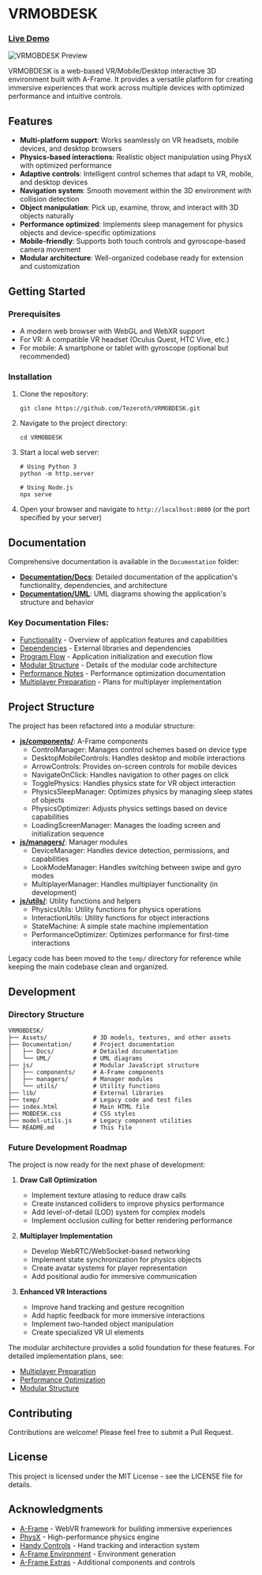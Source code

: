 # VRMOBDESK

### [Live Demo](https://tezeroth.github.io/VRMOBDESK-REFACTOR/)

![VRMOBDESK Preview](https://github.com/user-attachments/assets/a34c4914-99d2-4ed7-b4c5-fd17ac83a68d)

VRMOBDESK is a web-based VR/Mobile/Desktop interactive 3D environment built with A-Frame. It provides a versatile platform for creating immersive experiences that work across multiple devices with optimized performance and intuitive controls.

## Features

- **Multi-platform support**: Works seamlessly on VR headsets, mobile devices, and desktop browsers
- **Physics-based interactions**: Realistic object manipulation using PhysX with optimized performance
- **Adaptive controls**: Intelligent control schemes that adapt to VR, mobile, and desktop devices
- **Navigation system**: Smooth movement within the 3D environment with collision detection
- **Object manipulation**: Pick up, examine, throw, and interact with 3D objects naturally
- **Performance optimized**: Implements sleep management for physics objects and device-specific optimizations
- **Mobile-friendly**: Supports both touch controls and gyroscope-based camera movement
- **Modular architecture**: Well-organized codebase ready for extension and customization

## Getting Started

### Prerequisites

- A modern web browser with WebGL and WebXR support
- For VR: A compatible VR headset (Oculus Quest, HTC Vive, etc.)
- For mobile: A smartphone or tablet with gyroscope (optional but recommended)

### Installation

1. Clone the repository:
   ```
   git clone https://github.com/Tezeroth/VRMOBDESK.git
   ```

2. Navigate to the project directory:
   ```
   cd VRMOBDESK
   ```

3. Start a local web server:
   ```
   # Using Python 3
   python -m http.server

   # Using Node.js
   npx serve
   ```

4. Open your browser and navigate to `http://localhost:8000` (or the port specified by your server)

## Documentation

Comprehensive documentation is available in the `Documentation` folder:

- **[Documentation/Docs](./Documentation/Docs)**: Detailed documentation of the application's functionality, dependencies, and architecture
- **[Documentation/UML](./Documentation/UML)**: UML diagrams showing the application's structure and behavior

### Key Documentation Files:

- [Functionality](./Documentation/Docs/Functionality.md) - Overview of application features and capabilities
- [Dependencies](./Documentation/Docs/Dependencies.md) - External libraries and dependencies
- [Program Flow](./Documentation/Docs/ProgramFlow.md) - Application initialization and execution flow
- [Modular Structure](./Documentation/Docs/ModularStructure.md) - Details of the modular code architecture
- [Performance Notes](./Documentation/Docs/PerformanceNotes.md) - Performance optimization documentation
- [Multiplayer Preparation](./Documentation/Docs/MultiplayerPreparation.md) - Plans for multiplayer implementation

## Project Structure

The project has been refactored into a modular structure:

- **[js/components/](./js/components)**: A-Frame components
  - ControlManager: Manages control schemes based on device type
  - DesktopMobileControls: Handles desktop and mobile interactions
  - ArrowControls: Provides on-screen controls for mobile devices
  - NavigateOnClick: Handles navigation to other pages on click
  - TogglePhysics: Handles physics state for VR object interaction
  - PhysicsSleepManager: Optimizes physics by managing sleep states of objects
  - PhysicsOptimizer: Adjusts physics settings based on device capabilities
  - LoadingScreenManager: Manages the loading screen and initialization sequence
- **[js/managers/](./js/managers)**: Manager modules
  - DeviceManager: Handles device detection, permissions, and capabilities
  - LookModeManager: Handles switching between swipe and gyro modes
  - MultiplayerManager: Handles multiplayer functionality (in development)
- **[js/utils/](./js/utils)**: Utility functions and helpers
  - PhysicsUtils: Utility functions for physics operations
  - InteractionUtils: Utility functions for object interactions
  - StateMachine: A simple state machine implementation
  - PerformanceOptimizer: Optimizes performance for first-time interactions

Legacy code has been moved to the `temp/` directory for reference while keeping the main codebase clean and organized.

## Development

### Directory Structure

```
VRMOBDESK/
├── Assets/             # 3D models, textures, and other assets
├── Documentation/      # Project documentation
│   ├── Docs/           # Detailed documentation
│   └── UML/            # UML diagrams
├── js/                 # Modular JavaScript structure
│   ├── components/     # A-Frame components
│   ├── managers/       # Manager modules
│   └── utils/          # Utility functions
├── lib/                # External libraries
├── temp/               # Legacy code and test files
├── index.html          # Main HTML file
├── MOBDESK.css         # CSS styles
├── model-utils.js      # Legacy component utilities
└── README.md           # This file
```

### Future Development Roadmap

The project is now ready for the next phase of development:

1. **Draw Call Optimization**
   - Implement texture atlasing to reduce draw calls
   - Create instanced colliders to improve physics performance
   - Add level-of-detail (LOD) system for complex models
   - Implement occlusion culling for better rendering performance

2. **Multiplayer Implementation**
   - Develop WebRTC/WebSocket-based networking
   - Implement state synchronization for physics objects
   - Create avatar systems for player representation
   - Add positional audio for immersive communication

3. **Enhanced VR Interactions**
   - Improve hand tracking and gesture recognition
   - Add haptic feedback for more immersive interactions
   - Implement two-handed object manipulation
   - Create specialized VR UI elements

The modular architecture provides a solid foundation for these features. For detailed implementation plans, see:
- [Multiplayer Preparation](./Documentation/Docs/MultiplayerPreparation.md)
- [Performance Optimization](./Documentation/Docs/PerformanceNotes.md)
- [Modular Structure](./Documentation/Docs/ModularStructure.md)

## Contributing

Contributions are welcome! Please feel free to submit a Pull Request.

## License

This project is licensed under the MIT License - see the LICENSE file for details.

## Acknowledgments

- [A-Frame](https://aframe.io/) - WebVR framework for building immersive experiences
- [PhysX](https://github.com/c-frame/physx) - High-performance physics engine
- [Handy Controls](https://github.com/c-frame/handy-work) - Hand tracking and interaction system
- [A-Frame Environment](https://github.com/supermedium/aframe-environment-component) - Environment generation
- [A-Frame Extras](https://github.com/c-frame/aframe-extras) - Additional components and controls
